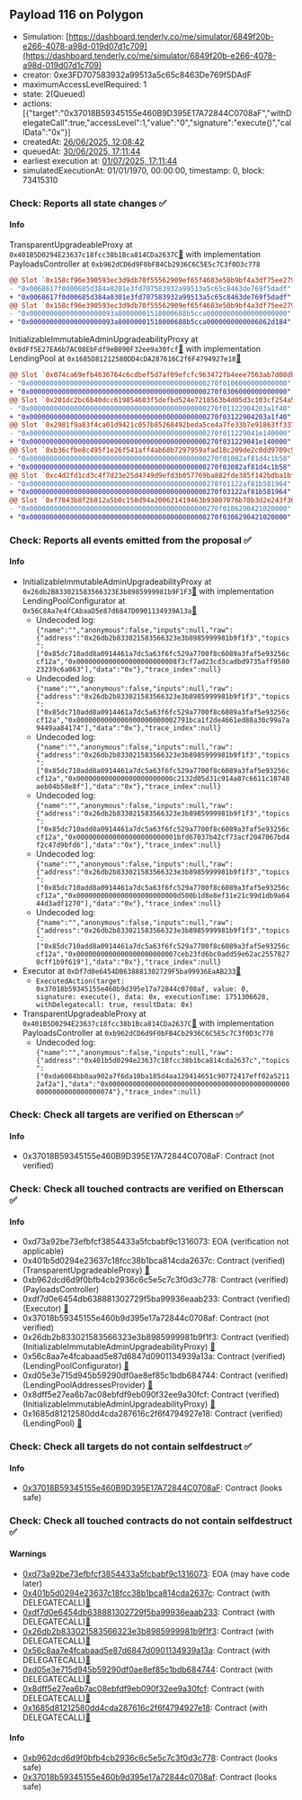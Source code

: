 ## Payload 116 on Polygon

- Simulation: [https://dashboard.tenderly.co/me/simulator/6849f20b-e266-4078-a98d-019d07d1c709](https://dashboard.tenderly.co/me/simulator/6849f20b-e266-4078-a98d-019d07d1c709)
- creator: 0xe3FD707583932a99513a5c65c8463De769f5DAdF
- maximumAccessLevelRequired: 1
- state: 2(Queued)
- actions: [{"target":"0x37018B59345155e460B9D395E17A72844C0708aF","withDelegateCall":true,"accessLevel":1,"value":"0","signature":"execute()","callData":"0x"}]
- createdAt: [26/06/2025, 12:08:42](https://polygonscan.com/tx/0xc84a37e42132556ee36f23ae24832ea3e871ef918fada458a1f51df82e44e154)
- queuedAt: [30/06/2025, 17:11:44](https://polygonscan.com/tx/0x4c0ecc746868968d94c1e8cbb6dfce718b129a6ef2c5c8398629b503f3e40737)
- earliest execution at: [01/07/2025, 17:11:44](https://www.epochconverter.com/countdown?q=1751389904)
- simulatedExecutionAt: 01/01/1970, 00:00:00, timestamp: 0, block: 73415310
### Check: Reports all state changes :white_check_mark:

#### Info


TransparentUpgradeableProxy at `0x401B5D0294E23637c18fcc38b1Bca814CDa2637C`[:ghost:](https://github.com/bgd-labs/aave-address-book "GovernanceV3Polygon.PAYLOADS_CONTROLLER") with implementation PayloadsController at `0xb962dCD6d9F0bFB4Cb2936C6C5E5c7C3f0D3c778`
```diff
@@ Slot `0x158cf96e390593ec3d9db70f55562909ef65f4603e50b9bf4a3df75ee2795f30` @@
- "0x0068617f0d00685d384a0201e3fd707583932a99513a5c65c8463de769f5dadf"
+ "0x0068617f0d00685d384a0301e3fd707583932a99513a5c65c8463de769f5dadf"
@@ Slot `0x158cf96e390593ec3d9db70f55562909ef65f4603e50b9bf4a3df75ee2795f31` @@
- "0x000000000000000000093a80000001518000688b5cca00000000000000000000"
+ "0x000000000000000000093a80000001518000688b5cca0000000000006862d184"
```

InitializableImmutableAdminUpgradeabilityProxy at `0x8dFf5E27EA6b7AC08EbFdf9eB090F32ee9a30fcf`[:ghost:](https://github.com/bgd-labs/aave-address-book "AaveV2Polygon.POOL") with implementation LendingPool at `0x1685D81212580DD4cDA287616C2f6F4794927e18`[:ghost:](https://github.com/bgd-labs/aave-address-book "AaveV2Polygon.POOL_IMPL")
```diff
@@ Slot `0x074ca69efb4636764c6cdbef5d7af09efcfc963472fb4eee7563ab7d08db893d` @@
- "0x00000000000000000000000000000000000000000000270f0106000000000000"
+ "0x00000000000000000000000000000000000000000000270f0306000000000000"
@@ Slot `0x201dc2bc6b40dcc619854603f5defbd524e7218563b4d05d3c103cf254a59583` @@
- "0x00000000000000000000000000000000000000000000270f01122904203a1f40"
+ "0x00000000000000000000000000000000000000000000270f03122904203a1f40"
@@ Slot `0x2981f9a83f4ca01d9421c057b85268492beda5ce4a7fe33b7e91863ff3371cb1` @@
- "0x00000000000000000000000000000000000000000000270f011229041e140000"
+ "0x00000000000000000000000000000000000000000000270f031229041e140000"
@@ Slot `0xb36cfbe8c495f1e26f541aff4ab68b7297959afad18c209de2c0dd9709c9f95a` @@
- "0x00000000000000000000000000000000000000000000270f01082af81d4c1b58"
+ "0x00000000000000000000000000000000000000000000270f03082af81d4c1b58"
@@ Slot `0xc4d2fd1cd3c4f7d23e25d4749d9efd3b057769ba882fde385f142bdba1bf1633` @@
- "0x00000000000000000000000000000000000000000000270f01122af81b581964"
+ "0x00000000000000000000000000000000000000000000270f03122af81b581964"
@@ Slot `0xf7843b8f2b812a5b0c158d94a200621419463b93807076b78b3d2e243f36686e` @@
- "0x00000000000000000000000000000000000000000000270f0106290421020000"
+ "0x00000000000000000000000000000000000000000000270f0306290421020000"
```


### Check: Reports all events emitted from the proposal :white_check_mark:

#### Info

- InitializableImmutableAdminUpgradeabilityProxy at `0x26db2B833021583566323E3b8985999981b9F1F3`[:ghost:](https://github.com/bgd-labs/aave-address-book "AaveV2Polygon.POOL_CONFIGURATOR") with implementation LendingPoolConfigurator at `0x56C8Aa7e4fCAbaaD5e87d6847D0901134939A13a`[:ghost:](https://github.com/bgd-labs/aave-address-book "AaveV2Polygon.POOL_CONFIGURATOR_IMPL")
  - Undecoded log: `{"name":"","anonymous":false,"inputs":null,"raw":{"address":"0x26db2b833021583566323e3b8985999981b9f1f3","topics":["0x85dc710add8a0914461a7dc5a63f6fc529a7700f8c6089a3faf5e93256ccf12a","0x0000000000000000000000008f3cf7ad23cd3cadbd9735aff958023239c6a063"],"data":"0x"},"trace_index":null}`
  - Undecoded log: `{"name":"","anonymous":false,"inputs":null,"raw":{"address":"0x26db2b833021583566323e3b8985999981b9f1f3","topics":["0x85dc710add8a0914461a7dc5a63f6fc529a7700f8c6089a3faf5e93256ccf12a","0x0000000000000000000000002791bca1f2de4661ed88a30c99a7a9449aa84174"],"data":"0x"},"trace_index":null}`
  - Undecoded log: `{"name":"","anonymous":false,"inputs":null,"raw":{"address":"0x26db2b833021583566323e3b8985999981b9f1f3","topics":["0x85dc710add8a0914461a7dc5a63f6fc529a7700f8c6089a3faf5e93256ccf12a","0x000000000000000000000000c2132d05d31c914a87c6611c10748aeb04b58e8f"],"data":"0x"},"trace_index":null}`
  - Undecoded log: `{"name":"","anonymous":false,"inputs":null,"raw":{"address":"0x26db2b833021583566323e3b8985999981b9f1f3","topics":["0x85dc710add8a0914461a7dc5a63f6fc529a7700f8c6089a3faf5e93256ccf12a","0x0000000000000000000000001bfd67037b42cf73acf2047067bd4f2c47d9bfd6"],"data":"0x"},"trace_index":null}`
  - Undecoded log: `{"name":"","anonymous":false,"inputs":null,"raw":{"address":"0x26db2b833021583566323e3b8985999981b9f1f3","topics":["0x85dc710add8a0914461a7dc5a63f6fc529a7700f8c6089a3faf5e93256ccf12a","0x0000000000000000000000000d500b1d8e8ef31e21c99d1db9a6444d3adf1270"],"data":"0x"},"trace_index":null}`
  - Undecoded log: `{"name":"","anonymous":false,"inputs":null,"raw":{"address":"0x26db2b833021583566323e3b8985999981b9f1f3","topics":["0x85dc710add8a0914461a7dc5a63f6fc529a7700f8c6089a3faf5e93256ccf12a","0x0000000000000000000000007ceb23fd6bc0add59e62ac25578270cff1b9f619"],"data":"0x"},"trace_index":null}`
- Executor at `0xDf7d0e6454DB638881302729F5ba99936EaAB233`[:ghost:](https://github.com/bgd-labs/aave-address-book "AaveV2Polygon.POOL_ADMIN, AaveV3Polygon.ACL_ADMIN, GovernanceV3Polygon.EXECUTOR_LVL_1")
  - `ExecutedAction(target: 0x37018b59345155e460b9d395e17a72844c0708af, value: 0, signature: execute(), data: 0x, executionTime: 1751306628, withDelegatecall: true, resultData: 0x)`
- TransparentUpgradeableProxy at `0x401B5D0294E23637c18fcc38b1Bca814CDa2637C`[:ghost:](https://github.com/bgd-labs/aave-address-book "GovernanceV3Polygon.PAYLOADS_CONTROLLER") with implementation PayloadsController at `0xb962dCD6d9F0bFB4Cb2936C6C5E5c7C3f0D3c778`
  - Undecoded log: `{"name":"","anonymous":false,"inputs":null,"raw":{"address":"0x401b5d0294e23637c18fcc38b1bca814cda2637c","topics":["0xda6084bb0aa902a7f6da10ba185d4aa129414651c90772417eff02a52112af2a"],"data":"0x0000000000000000000000000000000000000000000000000000000000000074"},"trace_index":null}`

### Check: Check all targets are verified on Etherscan :white_check_mark:

#### Info

- 0x37018B59345155e460B9D395E17A72844C0708aF: Contract (not verified) 

### Check: Check all touched contracts are verified on Etherscan :white_check_mark:

#### Info

- 0xd73a92be73efbfcf3854433a5fcbabf9c1316073: EOA (verification not applicable)
- 0x401b5d0294e23637c18fcc38b1bca814cda2637c: Contract (verified) (TransparentUpgradeableProxy) [:ghost:](https://github.com/bgd-labs/aave-address-book "GovernanceV3Polygon.PAYLOADS_CONTROLLER")
- 0xb962dcd6d9f0bfb4cb2936c6c5e5c7c3f0d3c778: Contract (verified) (PayloadsController) 
- 0xdf7d0e6454db638881302729f5ba99936eaab233: Contract (verified) (Executor) [:ghost:](https://github.com/bgd-labs/aave-address-book "AaveV2Polygon.POOL_ADMIN, AaveV3Polygon.ACL_ADMIN, GovernanceV3Polygon.EXECUTOR_LVL_1")
- 0x37018b59345155e460b9d395e17a72844c0708af: Contract (not verified) 
- 0x26db2b833021583566323e3b8985999981b9f1f3: Contract (verified) (InitializableImmutableAdminUpgradeabilityProxy) [:ghost:](https://github.com/bgd-labs/aave-address-book "AaveV2Polygon.POOL_CONFIGURATOR")
- 0x56c8aa7e4fcabaad5e87d6847d0901134939a13a: Contract (verified) (LendingPoolConfigurator) [:ghost:](https://github.com/bgd-labs/aave-address-book "AaveV2Polygon.POOL_CONFIGURATOR_IMPL")
- 0xd05e3e715d945b59290df0ae8ef85c1bdb684744: Contract (verified) (LendingPoolAddressesProvider) [:ghost:](https://github.com/bgd-labs/aave-address-book "AaveV2Polygon.POOL_ADDRESSES_PROVIDER")
- 0x8dff5e27ea6b7ac08ebfdf9eb090f32ee9a30fcf: Contract (verified) (InitializableImmutableAdminUpgradeabilityProxy) [:ghost:](https://github.com/bgd-labs/aave-address-book "AaveV2Polygon.POOL")
- 0x1685d81212580dd4cda287616c2f6f4794927e18: Contract (verified) (LendingPool) [:ghost:](https://github.com/bgd-labs/aave-address-book "AaveV2Polygon.POOL_IMPL")

### Check: Check all targets do not contain selfdestruct :white_check_mark:

#### Info

- [0x37018B59345155e460B9D395E17A72844C0708aF](https://polygonscan.com/address/0x37018B59345155e460B9D395E17A72844C0708aF): Contract (looks safe)

### Check: Check all touched contracts do not contain selfdestruct :white_check_mark:

#### Warnings

- [0xd73a92be73efbfcf3854433a5fcbabf9c1316073](https://polygonscan.com/address/0xd73a92be73efbfcf3854433a5fcbabf9c1316073): EOA (may have code later)
- [0x401b5d0294e23637c18fcc38b1bca814cda2637c](https://polygonscan.com/address/0x401b5d0294e23637c18fcc38b1bca814cda2637c): Contract (with DELEGATECALL)[:ghost:](https://github.com/bgd-labs/aave-address-book "GovernanceV3Polygon.PAYLOADS_CONTROLLER")
- [0xdf7d0e6454db638881302729f5ba99936eaab233](https://polygonscan.com/address/0xdf7d0e6454db638881302729f5ba99936eaab233): Contract (with DELEGATECALL)[:ghost:](https://github.com/bgd-labs/aave-address-book "AaveV2Polygon.POOL_ADMIN, AaveV3Polygon.ACL_ADMIN, GovernanceV3Polygon.EXECUTOR_LVL_1")
- [0x26db2b833021583566323e3b8985999981b9f1f3](https://polygonscan.com/address/0x26db2b833021583566323e3b8985999981b9f1f3): Contract (with DELEGATECALL)[:ghost:](https://github.com/bgd-labs/aave-address-book "AaveV2Polygon.POOL_CONFIGURATOR")
- [0x56c8aa7e4fcabaad5e87d6847d0901134939a13a](https://polygonscan.com/address/0x56c8aa7e4fcabaad5e87d6847d0901134939a13a): Contract (with DELEGATECALL)[:ghost:](https://github.com/bgd-labs/aave-address-book "AaveV2Polygon.POOL_CONFIGURATOR_IMPL")
- [0xd05e3e715d945b59290df0ae8ef85c1bdb684744](https://polygonscan.com/address/0xd05e3e715d945b59290df0ae8ef85c1bdb684744): Contract (with DELEGATECALL)[:ghost:](https://github.com/bgd-labs/aave-address-book "AaveV2Polygon.POOL_ADDRESSES_PROVIDER")
- [0x8dff5e27ea6b7ac08ebfdf9eb090f32ee9a30fcf](https://polygonscan.com/address/0x8dff5e27ea6b7ac08ebfdf9eb090f32ee9a30fcf): Contract (with DELEGATECALL)[:ghost:](https://github.com/bgd-labs/aave-address-book "AaveV2Polygon.POOL")
- [0x1685d81212580dd4cda287616c2f6f4794927e18](https://polygonscan.com/address/0x1685d81212580dd4cda287616c2f6f4794927e18): Contract (with DELEGATECALL)[:ghost:](https://github.com/bgd-labs/aave-address-book "AaveV2Polygon.POOL_IMPL")

#### Info

- [0xb962dcd6d9f0bfb4cb2936c6c5e5c7c3f0d3c778](https://polygonscan.com/address/0xb962dcd6d9f0bfb4cb2936c6c5e5c7c3f0d3c778): Contract (looks safe)
- [0x37018b59345155e460b9d395e17a72844c0708af](https://polygonscan.com/address/0x37018b59345155e460b9d395e17a72844c0708af): Contract (looks safe)

